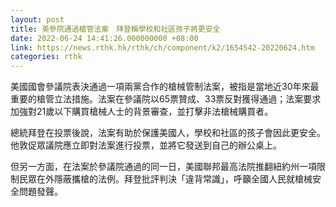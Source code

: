 ```yaml
---
layout: post
title: 美參院通過槍管法案　拜登稱學校和社區孩子將更安全
date: 2022-06-24 14:41:26.000000000 +08:00
link: https://news.rthk.hk/rthk/ch/component/k2/1654542-20220624.htm
categories: rthk
---
```


美國國會參議院表決通過一項兩黨合作的槍械管制法案，被指是當地近30年來最重要的槍管立法措施。法案在參議院以65票贊成、33票反對獲得通過；法案要求加強對21歲以下購買槍械人士的背景審查，並打擊非法槍械購買者。

總統拜登在投票後說，法案有助於保護美國人，學校和社區的孩子會因此更安全。他敦促眾議院應立即對法案進行投票，並將它發送到自己的辦公桌上。

但另一方面，在法案於參議院通過的同一日，美國聯邦最高法院推翻紐約州一項限制民眾在外隱蔽攜槍的法例。拜登批評判決「違背常識」，呼籲全國人民就槍械安全問題發聲。
